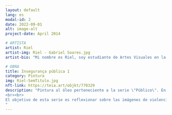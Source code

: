 ```yaml
---
layout: default
lang: es
modal-id: 2
date: 2022-09-01
alt: image-alt
project-date: April 2014

# ARTISTA
artist: Riel
artist-img: Riel - Gabriel Soares.jpg
artist-bio: "Mi nombre es Riel, soy estudiante de Artes Visuales en la Universidad Federal de Minas Gerais, residente de la periferia y moreno. En relación a mi producción artística, exploro múltiples capacidades dentro de las artes visuales, con la pintura como foco principal, desarrollando mi trabajo en torno a temas como la desigualdad social, el racismo y especialmente la violencia urbana."

# OBRA
title: Insegurança pública 1
category: Pintura
img: Riel-SemTitulo.jpg
nft-link: https://teia.art/objkt/770329
description: "Pintura al óleo perteneciente a la serie \"Público\". En la obra que tomé como referencia, un registro fotográfico mediático que denunciaba la violencia de la dictadura militar de 1964 contra una joven blanca, opté por hacer una reinterpretación reemplazando a la víctima por una mujer negra con la intención de dar visibilidad a los negros que también fueron víctimas de la violencia del dictador a pesar de no estar en los titulares de periódicos la época.
<br><br>
El objetivo de esta serie es reflexionar sobre las imágenes de violencia como mecanismos de opresión y resistencia durante el período de la dictadura militar brasileña, considerando los aspectos de raza, clase y género. Además, discute las similitudes y diferencias en la violencia urbana entre el período dictatorial y la actualidad.
" 
---
```

